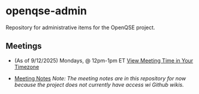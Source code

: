 # openqse-admin
Repository for administrative items for the OpenQSE project.

## Meetings

 * (As of 9/12/2025) Mondays, @ 12pm-1pm ET [View Meeting Time in Your Timezone](https://www.timeanddate.com/worldclock/fixedtime.html?iso=20250915T12&p1=179)

 * [Meeting Notes](meetings/home)
   *Note: The meeting notes are in this repository for now because the project does not currently have access wi Github wikis.*


